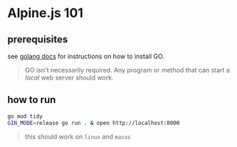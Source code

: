 # Alpine.js 101

## prerequisites
see [golang docs](https://go.dev/doc/install) for instructions on how to install GO.

> GO isn't necessarily required. Any program or method that can start a *local* web server should work.

## how to run
```sh
go mod tidy
GIN_MODE=release go run . & open http://localhost:8000
```
> this should work on `linux` and `macos`
